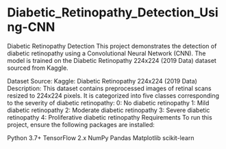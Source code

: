 # Diabetic_Retinopathy_Detection_Using-CNN

Diabetic Retinopathy Detection
This project demonstrates the detection of diabetic retinopathy using a Convolutional Neural Network (CNN). The model is trained on the Diabetic Retinopathy 224x224 (2019 Data) dataset sourced from Kaggle.

Dataset
Source: Kaggle: Diabetic Retinopathy 224x224 (2019 Data)
Description:
This dataset contains preprocessed images of retinal scans resized to 224x224 pixels.
It is categorized into five classes corresponding to the severity of diabetic retinopathy:
0: No diabetic retinopathy
1: Mild diabetic retinopathy
2: Moderate diabetic retinopathy
3: Severe diabetic retinopathy
4: Proliferative diabetic retinopathy
Requirements
To run this project, ensure the following packages are installed:

Python 3.7+
TensorFlow 2.x
NumPy
Pandas
Matplotlib
scikit-learn
